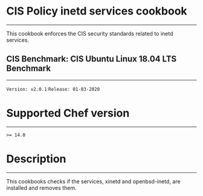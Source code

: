 # CIS Policy inetd services cookbook
--------------------------------------

This cookbook enforces the CIS security standards related to inetd services.

## CIS Benchmark: CIS Ubuntu Linux 18.04 LTS Benchmark
----------------------------------------
`Version: v2.0.1`
`Release: 01-03-2020`

# Supported Chef version
-------------------------
`>= 14.0`

# Description
-------------------------
This cookbooks checks if the services, xinetd and openbsd-inetd, are installed and
removes them. 



